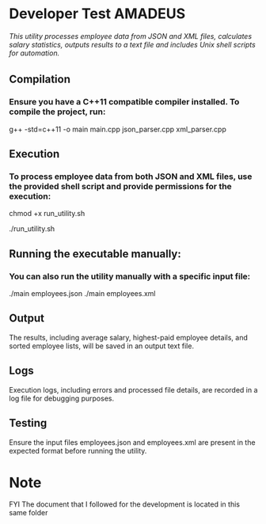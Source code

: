 # Developer Test AMADEUS

###### This utility processes employee data from JSON and XML files, calculates salary statistics, outputs results to a text file and includes Unix shell scripts for automation.

## Compilation

### Ensure you have a C++11 compatible compiler installed. To compile the project, run:

 g++ -std=c++11 -o main main.cpp json_parser.cpp xml_parser.cpp

## Execution

### To process employee data from both JSON and XML files, use the provided shell script and provide permissions for the execution:
 chmod +x run_utility.sh

 ./run_utility.sh

## Running the executable manually:

### You can also run the utility manually with a specific input file:

 ./main employees.json
 ./main employees.xml

## Output

 The results, including average salary, highest-paid employee details, and sorted employee lists, will be saved in an output text file.

## Logs

Execution logs, including errors and processed file details, are recorded in a log file for debugging purposes.

## Testing

Ensure the input files employees.json and employees.xml are present in the expected format before running the utility.


# Note

FYI The document that I followed for the development is located in this same folder
